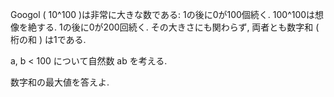 Googol ( 10^100 )は非常に大きな数である: 1の後に0が100個続く. 100^100は想像を絶する. 1の後に0が200回続く. その大きさにも関わらず, 両者とも数字和 ( 桁の和 ) は1である.

a, b < 100 について自然数 ab を考える. 

数字和の最大値を答えよ.